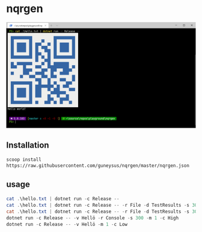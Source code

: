 # nqrgen

![demo#1](img/WindowsTerminal_Ob0Jvv7Kj1.png)


## Installation

```shell
scoop install https://raw.githubusercontent.com/guneysus/nqrgen/master/nqrgen.json
```

## usage

```powershell
cat .\hello.txt | dotnet run -c Release --
cat .\hello.txt | dotnet run -c Release -- -r File -d TestResults -s 300
cat .\hello.txt | dotnet run -c Release -- -r File -d TestResults -s 300 -m 1 -c High
dotnet run -c Release -- -v Hellö -r Console -s 300 -m 1 -c High
dotnet run -c Release -- -v Hellö -m 1 -c Low
```

